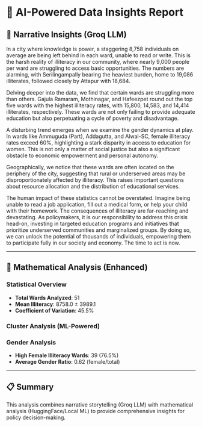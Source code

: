 # 🤖 AI-Powered Data Insights Report

## 📖 Narrative Insights (Groq LLM)

In a city where knowledge is power, a staggering 8,758 individuals on average are being left behind in each ward, unable to read or write. This is the harsh reality of illiteracy in our community, where nearly 9,000 people per ward are struggling to access basic opportunities. The numbers are alarming, with Serilingampally bearing the heaviest burden, home to 19,086 illiterates, followed closely by Attapur with 18,684.

Delving deeper into the data, we find that certain wards are struggling more than others. Gajula Ramaram, Mothinagar, and Hafeezpet round out the top five wards with the highest illiteracy rates, with 15,800, 14,583, and 14,414 illiterates, respectively. These wards are not only failing to provide adequate education but also perpetuating a cycle of poverty and disadvantage.

A disturbing trend emerges when we examine the gender dynamics at play. In wards like Ammuguda (Part), Addagutta, and Alwal-SC, female illiteracy rates exceed 60%, highlighting a stark disparity in access to education for women. This is not only a matter of social justice but also a significant obstacle to economic empowerment and personal autonomy.

Geographically, we notice that these wards are often located on the periphery of the city, suggesting that rural or underserved areas may be disproportionately affected by illiteracy. This raises important questions about resource allocation and the distribution of educational services.

The human impact of these statistics cannot be overstated. Imagine being unable to read a job application, fill out a medical form, or help your child with their homework. The consequences of illiteracy are far-reaching and devastating. As policymakers, it is our responsibility to address this crisis head-on, investing in targeted education programs and initiatives that prioritize underserved communities and marginalized groups. By doing so, we can unlock the potential of thousands of individuals, empowering them to participate fully in our society and economy. The time to act is now.

---

## 🔢 Mathematical Analysis (Enhanced)

### Statistical Overview
- **Total Wards Analyzed**: 51
- **Mean Illiteracy**: 8758.0 ± 3989.1
- **Coefficient of Variation**: 45.5%

### Cluster Analysis (ML-Powered)

### Gender Analysis
- **High Female Illiteracy Wards**: 39 (76.5%)
- **Average Gender Ratio**: 0.62 (female/total)


---

## 📋 Summary
This analysis combines narrative storytelling (Groq LLM) with mathematical analysis (HuggingFace/Local ML) to provide comprehensive insights for policy decision-making.
